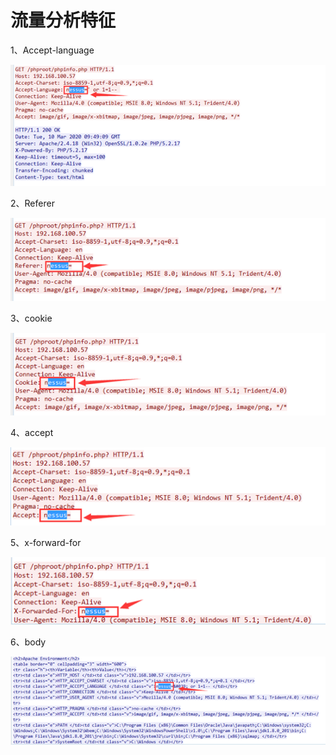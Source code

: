 # 流量分析特征

1、Accept-language

![](../../.gitbook/assets/image%20%2836%29.png)

2、Referer

![](../../.gitbook/assets/image%20%2827%29.png)

3、cookie

![](../../.gitbook/assets/image%20%2832%29.png)

4、accept

![](../../.gitbook/assets/image%20%2826%29.png)

5、x-forward-for

![](../../.gitbook/assets/image%20%2829%29.png)

6、body

![](../../.gitbook/assets/image%20%2838%29.png)

